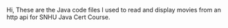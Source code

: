 Hi,
These are the Java code files I used to read and display movies from an http api for SNHU Java Cert Course.
